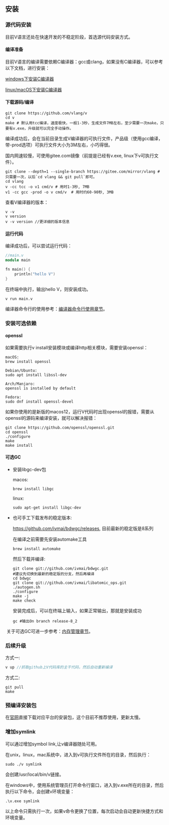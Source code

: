 ## 安装

### 源代码安装

目前V语言还处在快速开发的不稳定阶段，首选源代码安装方式。

#### 编译准备

目前V语言的编译需要依赖C编译器：gcc或clang，如果没有C编译器，可以参考以下文档，进行安装：

[windows下安装C编译器](https://github.com/vlang/v/wiki/Installing-a-C-compiler-on-Windows)

[linux/macOS下安装C编译器](https://github.com/vlang/v/wiki/Installing-a-C-compiler-on-Linux-and-macOS)

#### 下载源码/编译

```shell
git clone https://github.com/vlang/v
cd v	
make # 默认用tcc编译，速度极快，一般1-3秒，生成文件7MB左右，至少需要一次make，只要有v.exe，升级就可以完全手动操作。
```

编译成功后，会在当前目录生成V编译器的可执行文件，产品级（使用gcc编译，带-prod选项）可执行文件大小为3M左右，小巧得很。

国内网速较慢，可使用gitee.com镜像（前提是已经有v.exe, linux下v可执行文件）。
```shell
git clone --depth=1 --single-branch https://gitee.com/mirror/vlang # 只需要一次，以后`cd vlang && git pull`即可。
cd vlang
v -cc tcc -o v1 cmd/v # 用时1-3秒, 7MB
v1 -cc gcc -prod -o v cmd/v  # 用时约60-90秒, 3MB 
```

查看V编译器的版本：

```shell
v -v
v version
v -v version //更详细的版本信息
```

#### 运行代码

编译成功后，可以尝试运行代码：

```v
//main.v
module main

fn main() {
	println("hello V")
}
```

在终端中执行，输出hello V，则安装成功。

```shell
v run main.v
```

编译器命令行的使用参考：[编译器命令行使用章节](toolchain.md)。

### 安装可选依赖

#### openssl

如果需要执行v install安装模块或编译http相关模块，需要安装openssl：

```shell
macOS:
brew install openssl

Debian/Ubuntu:
sudo apt install libssl-dev

Arch/Manjaro:
openssl is installed by default

Fedora:
sudo dnf install openssl-devel
```

如果你使用的是新版的macos12，运行V代码时出现openssl的报错，需要从openssl的源码来编译安装，就可以解决报错：

```shell
git clone https://github.com/openssl/openssl.git
cd openssl
./configure
make
make install
```

#### 可选GC

- 安装libgc-dev包

  macos:

  ```shell
  brew install libgc
  ```

  linux:

  ```shell
  sudo apt-get install libgc-dev
  ```

- 也可手工下载发布的稳定版本: 

  https://github.com/ivmai/bdwgc/releases, 目前最新的稳定版是8系列

  在编译之前需要先安装automake工具

  ```shell
  brew install automake
  ```

  然后下载并编译:

  ```shell
  git clone git://github.com/ivmai/bdwgc.git
  #建议先切换到最新的稳定版的分支，然后再编译
  cd bdwgc
  git clone git://github.com/ivmai/libatomic_ops.git
  ./autogen.sh
  ./configure
  make -j
  make check
  ```

  安装完成后，可以在终端上输入，如果正常输出，那就是安装成功

  ```shell
  gc #输出On branch release-8_2
  ```

​		关于可选GC可进一步参考：[内存管理章节](memory.md)。

### 后续升级

方式一:

  ```v
v up //抓取github上V代码库的主干代码，然后自动重新编译
  ```

方式二:

  ```shell
git pull
make
  ```

### 预编译安装包

在[官网](https://vlang.io/)直接下载对应平台的安装包，这个目前不推荐使用，更新太慢。

### 增加symlink

可以通过增加symbol link,让v编译器随处可用。

在unix，linux，mac系统中，进入到v可执行文件所在的目录，然后执行：

```shell
sudo ./v symlink
```

会创建/usr/local/bin/v链接。

在windows中，使用系统管理员打开命令行窗口，进入到v.exe所在的目录，然后执行以下命令，会创建v环境变量：

```
.\v.exe symlink
```

以上命令只需执行一次，如果v命令更换了位置，每次启动会自动更新快捷方式和环境变量。
